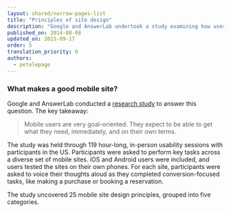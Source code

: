 ```yaml
---
layout: shared/narrow-pages-list
title: "Principles of site design"
description: "Google and AnswerLab undertook a study examining how users interact with a diverse set of mobile sites. The goal was to answer the question, 'What makes a good mobile site?'"
published_on: 2014-08-08
updated_on: 2015-09-17
order: 5
translation_priority: 0
authors:
  - petelepage
---
```


### What makes a good mobile site?

Google and AnswerLab conducted a [research study](https://www.google.com/think/multiscreen/whitepaper-sitedesign.html?utm_source=web-fundamentals&utm_term=chrome&utm_content=ux-landing&utm_campaign=web-fundamentals) to answer this question. 
The key takeaway: 

<blockquote class="wf-blockquote">
Mobile users are very goal-oriented. They expect to be able to get what they need, immediately, and on their own terms. 
</blockquote>

The study was held through 119 hour-long, in-person usability sessions with participants in the US. Participants were asked to perform key tasks across a diverse set of mobile sites. iOS and Android users were included, and users tested the sites on their own phones. For each site, participants were asked to voice their thoughts aloud as they completed conversion-focused tasks, like making a purchase or booking a reservation.

The study uncovered 25 mobile site design principles, grouped into five categories.
